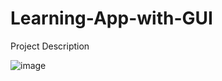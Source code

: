 # Learning-App-with-GUI
Project Description 

![image](https://github.com/user-attachments/assets/72f0c6f5-1a73-462e-99b3-22515d07b39d)
